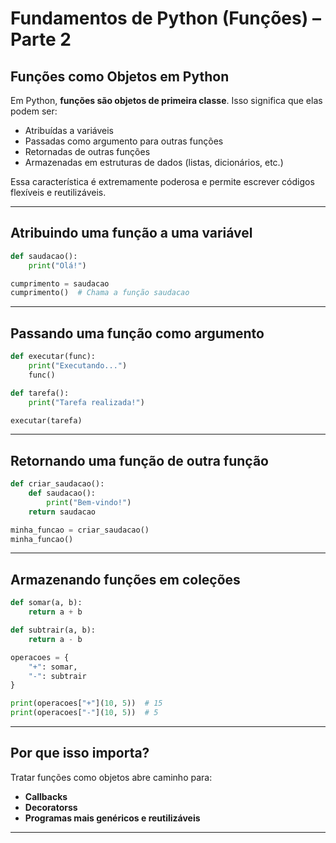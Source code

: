 # Fundamentos de Python (Funções) – Parte 2

## Funções como Objetos em Python

Em Python, **funções são objetos de primeira classe**. Isso significa que elas podem ser:

- Atribuídas a variáveis
- Passadas como argumento para outras funções
- Retornadas de outras funções
- Armazenadas em estruturas de dados (listas, dicionários, etc.)

Essa característica é extremamente poderosa e permite escrever códigos flexíveis e reutilizáveis.

---

## Atribuindo uma função a uma variável

```python
def saudacao():
    print("Olá!")

cumprimento = saudacao
cumprimento()  # Chama a função saudacao
```

---

## Passando uma função como argumento

```python
def executar(func):
    print("Executando...")
    func()

def tarefa():
    print("Tarefa realizada!")

executar(tarefa)
```

---

## Retornando uma função de outra função

```python
def criar_saudacao():
    def saudacao():
        print("Bem-vindo!")
    return saudacao

minha_funcao = criar_saudacao()
minha_funcao()
```

---

## Armazenando funções em coleções

```python
def somar(a, b):
    return a + b

def subtrair(a, b):
    return a - b

operacoes = {
    "+": somar,
    "-": subtrair
}

print(operacoes["+"](10, 5))  # 15
print(operacoes["-"](10, 5))  # 5
```

---

## Por que isso importa?

Tratar funções como objetos abre caminho para:

- **Callbacks**
- **Decoratorss**
- **Programas mais genéricos e reutilizáveis**

---
